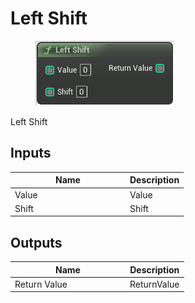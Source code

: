 # Left Shift

<div align="left" data-full-width="false">

<figure><img src="../../../../api/Math/Integer/Left_Shift.png" alt=""><figcaption></figcaption></figure>

</div>

Left Shift

## Inputs

<table><thead><tr><th width="170">Name</th><th>Description</th></tr></thead><tbody><tr><td>Value</td><td>Value</td></tr><tr><td>Shift</td><td>Shift</td></tr></tbody></table>

## Outputs

<table><thead><tr><th width="170">Name</th><th>Description</th></tr></thead><tbody><tr><td>Return Value</td><td>ReturnValue</td></tr></tbody></table>
